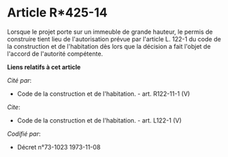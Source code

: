 # Article R*425-14

Lorsque le projet porte sur un immeuble de grande hauteur, le permis de construire tient lieu de l'autorisation prévue par
l'article L. 122-1 du code de la construction et de l'habitation dès lors que la décision a fait l'objet de l'accord de
l'autorité compétente.

**Liens relatifs à cet article**

_Cité par_:

  - Code de la construction et de l'habitation. - art. R122-11-1 (V)

_Cite_:

  - Code de la construction et de l'habitation. - art. L122-1 (V)

_Codifié par_:

  - Décret n°73-1023 1973-11-08
